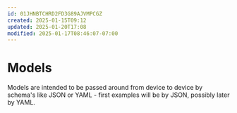 ```yaml
---
id: 01JHNBTCHRD2FD3G89AJVMPCGZ
created: 2025-01-15T09:12
updated: 2025-01-20T17:08
modified: 2025-01-17T08:46:07-07:00
---
```

# Models

Models are intended to be passed around from device to device by schema's like JSON or YAML - first examples will be by JSON, possibly later by YAML.

